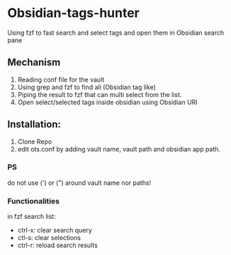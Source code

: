 # Obsidian-tags-hunter
 Using fzf to fast search and select tags and open them in Obsidian search pane

## Mechanism
1. Reading conf file for the vault 
2. Using grep and fzf to find all (Obsidian tag like)
3. Piping the result to fzf that can multi select from the list.
4. Open select/selected tags inside obsidian using Obsidian URI



## Installation:
1. Clone Repo
2. edit ots.conf by adding vault name, vault path and obsidian app path.

### PS
do not use (') or (") around vault name nor paths!
 

### Functionalities
in fzf search list:
- ctrl-x: clear search query
- ctl-s: clear selections
- ctrl-r: reload search results





